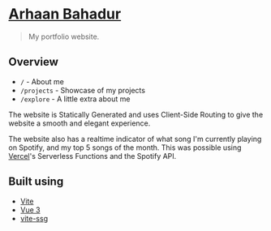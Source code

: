 # [Arhaan Bahadur](https://arhaanb.co)

> My portfolio website.

## Overview

- `/` - About me
- `/projects` - Showcase of my projects
- `/explore` - A little extra about me

The website is Statically Generated and uses Client-Side Routing to give the website a smooth and elegant experience.

The website also has a realtime indicator of what song I'm currently playing on Spotify, and my top 5 songs of the month. This was possible using [Vercel](https://vercel.com)'s Serverless Functions and the Spotify API.

## Built using

- [Vite](https://vitejs.org)
- [Vue 3](https://vuejs.org)
- [vite-ssg](https://github.com/antfu/vite-ssg)
